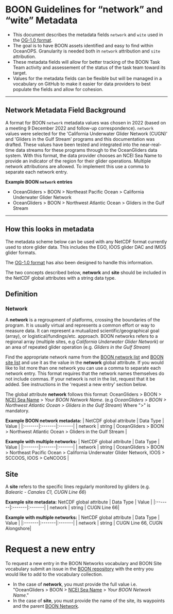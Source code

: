 # BOON Guidelines for “network” and “wite” Metadata

* This document describes the metadata fields `network` and `wite` used in the [OG-1.0 format](https://github.com/OceanGlidersCommunity/OG-format-user-manual).
* The goal is to have BOON assets identified and easy to find within OceanOPS. Granularity is needed both in `network` attribution and `site` attribution. 
* These metadata fields will allow for better tracking of the BOON Task Team activity and assessement of the status of the task team toward its target.
* Values for the metadata fields can be flexible but will be managed in a vocabulary on GitHub to make it easier for data providers to best populate the fields and allow for cohesion.

---

## Network Metadata Field Background
A format for BOON `network` metadata values was chosen in 2022 (based on a meeting 9 December 2022 and follow-up correspondence). `network` values were selected for the 'California Underwater Glider Network (CUGN)' and 'Gliders in the Gulf Stream' programs and this documentation was drafted. These values have been tested and integrated into the near-real-time data streams for these programs through to the OceanGliders data system. With this format, the data provider chooses an NCEI Sea Name to provide an indicator of the region for their glider operations. Multiple network attributions are allowed. To implement this use a comma to separate each network entry.

**Example BOON `network` entries**
* OceanGliders > BOON > Northeast Pacific Ocean > California Underwater Glider Network
* OceanGliders > BOON > Northwest Atlantic Ocean > Gliders in the Gulf Stream



---


## How this looks in metadata
The metadata scheme below can be used with any NetCDF format currently used to store glider data. This includes the EGO, IOOS glider DAC and IMOS glider formats.

The [OG-1.0 format](https://github.com/OceanGlidersCommunity/OG-format-user-manual) has also been designed to handle this information.

The two concepts described below, **network** and **site** should be included in the NetCDF global attributes with a string data type. 


## Definition
### Network
A **network** is a regroupment of platforms, crossing the boundaries of the program. It is usually virtual and represents a common effort or way to measure data. It can represent a mutualized scientific/geographical goal (array), or logistical/fundings/etc. approach.
BOON networks refers to a regional array (multiple sites, e.g *California Underwater Glider Network*) or an area of repeated glider operation (e.g. *Gliders in the Gulf Stream*)

Find the appropriate network name from the [BOON network list](https://github.com/OceanGlidersCommunity/BOON/blob/main/VocabularyCollection/BOON%20networks.md#boon-networks-collection) and [BOON site list](https://github.com/OceanGlidersCommunity/BOON/blob/main/VocabularyCollection/BOON%20networks.md#boon-site-collection) and use it as the value in the **network** global attribute. If you would like to list more than one network you can use a comma to separate each network entry. This format requires that the network names themselves do not include commas. If your network is not in the list, request that it be added. See instructions in the 'request a new entry' section below. 

The global attribute **network** follows this format:
OceanGliders > BOON > [NCEI Sea Name](https://www.ncei.noaa.gov/data/oceans/ncei/vocabulary/seanames.xml) > *Your BOON Network Name*. (e.g *OceanGliders > BOON > Northwest Atlantic Ocean > Gliders in the Gulf Stream*)
Where ">" is mandatory.

**Example BOON network metadata:**
| NetCDF global attribute | Data Type | Value |
|:-------|:-------|:-------|
| network | string | OceanGliders > BOON > Northwest Atlantic Ocean > Gliders in the Gulf Stream |

**Example with multiple networks:**
| NetCDF global attribute | Data Type | Value |
|:-------|:-------|:-------|
| network | string | OceanGliders > BOON > Northeast Pacific Ocean > California Underwater Glider Network, IOOS > SCCOOS, IOOS > CeNCOOS |


## Site
A **site** refers to the specific lines regularly monitored by gliders (e.g. *Balearic - Canales C1, CUGN Line 66*)

**Example site metadata:**
 NetCDF global attribute | Data Type | Value |
|:-------|:-------|:-------|
| network | string | CUGN Line 66|

**Example with multiple networks:**
| NetCDF global attribute | Data Type | Value |
|:-------|:-------|:-------|
| network | string | CUGN Line 66, CUGN Alongshore|

# Request a new entry
To request a new entry in the BOON Networks vocabulary and BOON Site vocabulary submit an issue in the [BOON repository](https://github.com/OceanGlidersCommunity/BOON) with the entry you would like to add to the vocabulary collection.

* In the case of **network**, you must provide the full value i.e. "OceanGliders > BOON > [NCEI Sea Name](https://www.ncei.noaa.gov/data/oceans/ncei/vocabulary/seanames.xml) > *Your BOON Network Name*."
* In the case of **site**, you must provide the name of the site, its waypoints and the parent [BOON Network](https://github.com/OceanGlidersCommunity/BOON/blob/main/VocabularyCollection/BOON%20networks.md).

